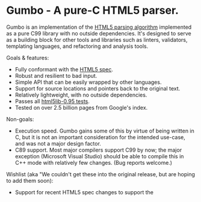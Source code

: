 Gumbo - A pure-C HTML5 parser.
============

Gumbo is an implementation of the [HTML5 parsing
algorithm](http://www.whatwg.org/specs/web-apps/current-work/multipage/#auto-toc-12)
implemented as a pure C99 library with no outside dependencies.  It's designed
to serve as a building block for other tools and libraries such as linters,
validators, templating languages, and refactoring and analysis tools.

Goals & features:

* Fully conformant with the [HTML5 spec](http://www.whatwg.org/specs/web-apps/current-work/multipage/).
* Robust and resilient to bad input.
* Simple API that can be easily wrapped by other languages.
* Support for source locations and pointers back to the original text.
* Relatively lightweight, with no outside dependencies.
* Passes all [html5lib-0.95 tests](https://github.com/html5lib/html5lib-tests). 
* Tested on over 2.5 billion pages from Google's index.

Non-goals:

* Execution speed.  Gumbo gains some of this by virtue of being written in C,
  but it is not an important consideration for the intended use-case, and was
  not a major design factor.
* C89 support.  Most major compilers support C99 by now; the major exception
  (Microsoft Visual Studio) should be able to compile this in C++ mode with
  relatively few changes.  (Bug reports welcome.)

Wishlist (aka "We couldn't get these into the original release, but are hoping
to add them soon):

* Support for recent HTML5 spec changes to support the <template> tag.
* Support for fragment parsing.
* Full-featured error reporting.
* Bindings in other languages.

Installation
============

To build and install the library, issue the standard UNIX incantation from the root of the distribution:

    $ ./configure
    $ make
    $ sudo make install

Gumbo comes with full pkg-config support, so you can use the pkg-config to print the flags needed to link your program against it:

    $ pkg-config --cflags gumbo         # print compiler flags
    $ pkg-config --libs gumbo           # print linker flags
    $ pkg-config --cflags --libs gumbo  # print both

For example:

    $ gcc my_program.c `pkg-config --cflags --libs gumbo`

See the pkg-config man page for more info.

There are a number of sample programs in the examples/ directory.  They're built automatically by 'make', but can also be made individually with 'make <programname>' (eg. 'make clean_text').

To run the unit tests, you'll need to have [googletest](https://code.google.com/p/googletest/) downloaded and unzipped.  The googletest maintainers recommend against using 'make install'; instead, symlink the root googletest directory to 'gtest' inside gumbo's root directory, and then 'make check':

    $ unzip gtest-1.6.0.zip
    $ cd gumbo-*
    $ ln -s ../gtest-1.6.0 gtest
    $ make check

Gumbo's 'make check' has code to automatically configure & build gtest and then link in the library.

Basic Usage
===========

Within your program, you need to include "gumbo.h" and then issue a call to gumbo_parse:

```C++
#include "gumbo.h"

int main(int argc, char** argv) {
  GumboOutput* output = gumbo_parse(argv[1]);
  // Do stuff with output->root
  gumbo_destroy_output(&kGumboDefaultOptions, output);
}
```

See the API documentation and sample programs for more details.

A note on API/ABI compatibility
===============================

We'll make a best effort to preserve API compatibility between releases.  The initial release is a 0.9 (beta) release to solicit comments from early adopters, but if no major problems are found with the API, a 1.0 release will follow shortly, and the API of that should be considered stable.  If changes are necessary, we follow [semantic versioning](http://semver.org).

We make no such guarantees about the ABI, and it's very likely that subsequent versions may require a recompile of client code.  For this reason, we recommend NOT using Gumbo data structures throughout a program, and instead limiting them to a translation layer that picks out whatever data is needed from the parse tree and then converts that to persistent data structures more appropriate for the application.  The API is structured to encourage this use, with a single delete function for the whole parse tree, and is not designed with mutation in mind.

Python usage
============
To install the python bindings, make sure that the C library is installed first, and then "sudo python setup.py install" from the root of the distro.  This install a 'gumbo' module; 'pydoc gumbo' should tell you about them.

Recommended best-practice for Python usage is to use one of the adapters to an existing API (personally, I prefer BeautifulSoup) and write your program in terms of those.  The raw CTypes bindings should be considered building blocks for higher-level libraries and rarely referenced directly.
